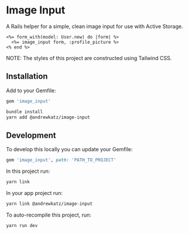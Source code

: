 # Image Input

A Rails helper for a simple, clean image input for use with Active Storage.

```erb
<%= form_with(model: User.new) do |form| %>
  <%= image_input form, :profile_picture %>
<% end %>
```

NOTE: The styles of this project are constructed using Tailwind CSS.

## Installation

Add to your Gemfile:

```ruby
gem 'image_input'
```

```sh
bundle install
yarn add @andrewkatz/image-input
```

## Development

To develop this locally you can update your Gemfile:

```ruby
gem 'image_input', path: 'PATH_TO_PROJECT'
```

In this project run:

```sh
yarn link
```

In your app project run:

```sh
yarn link @andrewkatz/image-input
```

To auto-recompile this project, run:

```sh
yarn run dev
```
